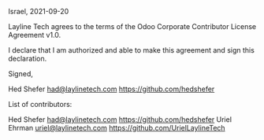 Israel, 2021-09-20

Layline Tech agrees to the terms of the Odoo Corporate Contributor License
Agreement v1.0.

I declare that I am authorized and able to make this agreement and sign this
declaration.

Signed,

Hed Shefer had@laylinetech.com https://github.com/hedshefer

List of contributors:

Hed Shefer had@laylinetech.com https://github.com/hedshefer
Uriel Ehrman  uriel@laylinetech.com https://github.com/UrielLaylineTech
